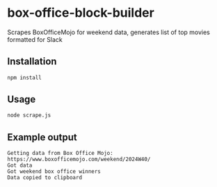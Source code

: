 # box-office-block-builder
Scrapes BoxOfficeMojo for weekend data, generates list of top movies formatted for Slack

## Installation

```bash
npm install
```

## Usage

```bash
node scrape.js
```

## Example output

```plain_text
Getting data from Box Office Mojo: https://www.boxofficemojo.com/weekend/2024W40/
Got data
Got weekend box office winners
Data copied to clipboard
```
